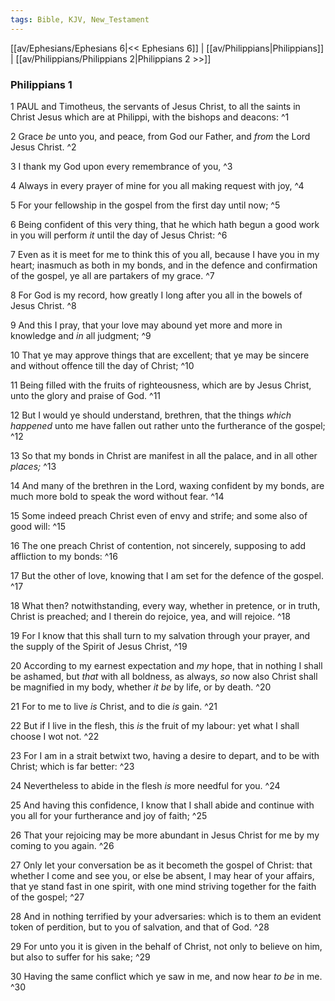 ```yaml
---
tags: Bible, KJV, New_Testament
---
```


[[av/Ephesians/Ephesians 6|<< Ephesians 6]] | [[av/Philippians|Philippians]] | [[av/Philippians/Philippians 2|Philippians 2 >>]]

### Philippians 1

1 PAUL and Timotheus, the servants of Jesus Christ, to all the saints in Christ Jesus which are at Philippi, with the bishops and deacons: ^1

2 Grace _be_ unto you, and peace, from God our Father, and _from_ the Lord Jesus Christ. ^2

3 I thank my God upon every remembrance of you, ^3

4 Always in every prayer of mine for you all making request with joy, ^4

5 For your fellowship in the gospel from the first day until now; ^5

6 Being confident of this very thing, that he which hath begun a good work in you will perform _it_ until the day of Jesus Christ: ^6

7 Even as it is meet for me to think this of you all, because I have you in my heart; inasmuch as both in my bonds, and in the defence and confirmation of the gospel, ye all are partakers of my grace. ^7

8 For God is my record, how greatly I long after you all in the bowels of Jesus Christ. ^8

9 And this I pray, that your love may abound yet more and more in knowledge and _in_ all judgment; ^9

10 That ye may approve things that are excellent; that ye may be sincere and without offence till the day of Christ; ^10

11 Being filled with the fruits of righteousness, which are by Jesus Christ, unto the glory and praise of God. ^11

12 But I would ye should understand, brethren, that the things _which_ _happened_ unto me have fallen out rather unto the furtherance of the gospel; ^12

13 So that my bonds in Christ are manifest in all the palace, and in all other _places;_ ^13

14 And many of the brethren in the Lord, waxing confident by my bonds, are much more bold to speak the word without fear. ^14

15 Some indeed preach Christ even of envy and strife; and some also of good will: ^15

16 The one preach Christ of contention, not sincerely, supposing to add affliction to my bonds: ^16

17 But the other of love, knowing that I am set for the defence of the gospel. ^17

18 What then? notwithstanding, every way, whether in pretence, or in truth, Christ is preached; and I therein do rejoice, yea, and will rejoice. ^18

19 For I know that this shall turn to my salvation through your prayer, and the supply of the Spirit of Jesus Christ, ^19

20 According to my earnest expectation and _my_ hope, that in nothing I shall be ashamed, but _that_ with all boldness, as always, _so_ now also Christ shall be magnified in my body, whether _it_ _be_ by life, or by death. ^20

21 For to me to live _is_ Christ, and to die _is_ gain. ^21

22 But if I live in the flesh, this _is_ the fruit of my labour: yet what I shall choose I wot not. ^22

23 For I am in a strait betwixt two, having a desire to depart, and to be with Christ; which is far better: ^23

24 Nevertheless to abide in the flesh _is_ more needful for you. ^24

25 And having this confidence, I know that I shall abide and continue with you all for your furtherance and joy of faith; ^25

26 That your rejoicing may be more abundant in Jesus Christ for me by my coming to you again. ^26

27 Only let your conversation be as it becometh the gospel of Christ: that whether I come and see you, or else be absent, I may hear of your affairs, that ye stand fast in one spirit, with one mind striving together for the faith of the gospel; ^27

28 And in nothing terrified by your adversaries: which is to them an evident token of perdition, but to you of salvation, and that of God. ^28

29 For unto you it is given in the behalf of Christ, not only to believe on him, but also to suffer for his sake; ^29

30 Having the same conflict which ye saw in me, and now hear _to_ _be_ in me. ^30
